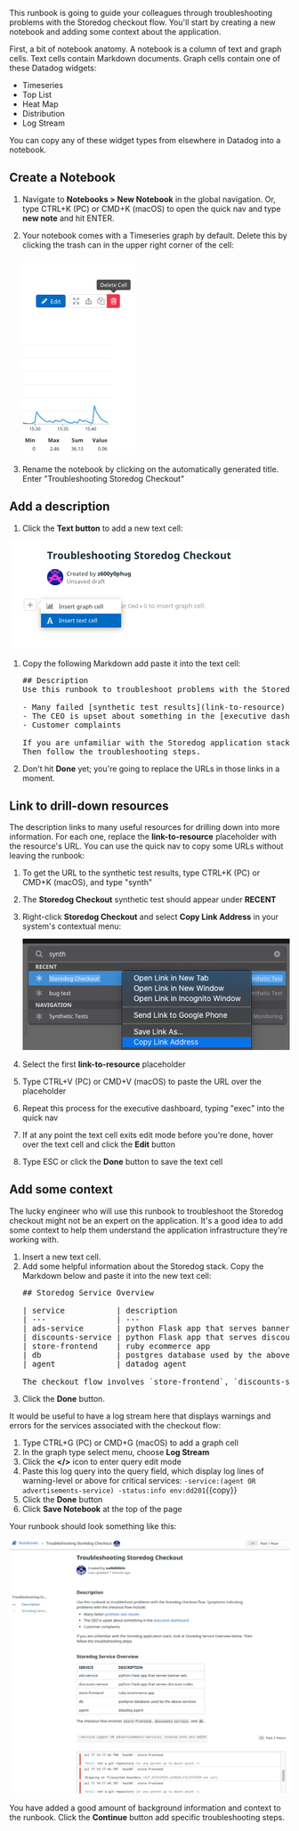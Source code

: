 This runbook is going to guide your colleagues through troubleshooting problems with the Storedog checkout flow. You'll start by creating a new notebook and adding some context about the application.

First, a bit of notebook anatomy. A notebook is a column of text and graph cells. Text cells contain Markdown documents. Graph cells contain one of these Datadog widgets: 

  - Timeseries
  - Top List
  - Heat Map
  - Distribution
  - Log Stream

You can copy any of these widget types from elsewhere in Datadog into a notebook. 

## Create a Notebook
1. Navigate to **Notebooks > New Notebook** in the global navigation. Or, type CTRL+K (PC) or CMD+K (macOS) to open the quick nav and type **new note** and hit ENTER.
1. Your notebook comes with a Timeseries graph by default. Delete this by clicking the trash can in the upper right corner of the cell: 

   ![Delete the default graph](./assets/delete_default_graph.png)

1. Rename the notebook by clicking on the automatically generated title. Enter "Troubleshooting Storedog Checkout"

## Add a description
1. Click the **Text button** to add a new text cell:

  ![Insert text cell](./assets/insert_text_cell.png)

1. Copy the following Markdown add paste it into the text cell:
   <pre class="file" data-target="clipboard">
   ## Description
   Use this runbook to troubleshoot problems with the Storedog checkout flow. Symptoms indicating problems with the checkout flow include:

   - Many failed [synthetic test results](link-to-resource)
   - The CEO is upset about something in the [executive dashboard](link-to-resource)
   - Customer complaints

   If you are unfamiliar with the Storedog application stack, look at Storedog Service Overview below.
   Then follow the troubleshooting steps.
   </pre>
1. Don't hit **Done** yet; you're going to replace the URLs in those links in a moment.

## Link to drill-down resources
The description links to many useful resources for drilling down into more information. For each one, replace the **link-to-resource** placeholder with the resource's URL. You can use the quick nav to copy some URLs without leaving the runbook:

1. To get the URL to the synthetic test results, type CTRL+K (PC) or CMD+K (macOS), and type "synth"
1. The **Storedog Checkout** synthetic test should appear under **RECENT**
1. Right-click **Storedog Checkout** and select **Copy Link Address** in your system's contextual menu:

   ![Copy synthetic test URL from quick nav](./assets/copy_url_synth_test.png)

1. Select the first **link-to-resource** placeholder
1. Type CTRL+V (PC) or CMD+V (macOS) to paste the URL over the placeholder
1. Repeat this process for the executive dashboard, typing "exec" into the quick nav
1. If at any point the text cell exits edit mode before you're done, hover over the text cell and click the **Edit** button
1. Type ESC or click the **Done** button to save the text cell

## Add some context
The lucky engineer who will use this runbook to troubleshoot the Storedog checkout might not be an expert on the application. It's a good idea to add some context to help them understand the application infrastructure they're working with.

1. Insert a new text cell.
1. Add some helpful information about the Storedog stack. Copy the Markdown below and paste it into the new text cell:
   <pre class="file" data-target="clipboard">
   ## Storedog Service Overview

   | service           | description                                  |
   | ---               | ---                                          |           
   | ads-service       | python Flask app that serves banner ads      |
   | discounts-service | python Flask app that serves discount codes  |
   | store-frontend    | ruby ecommerce app                           |
   | db                | postgres database used by the above services | 
   | agent             | datadog agent                                | 

   The checkout flow involves `store-frontend`, `discounts-service`, and `db`.
   </pre>
1. Click the **Done** button.

It would be useful to have a log stream here that displays warnings and errors for the services associated with the checkout flow:

1. Type CTRL+G (PC) or CMD+G (macOS) to add a graph cell
1. In the graph type select menu, choose **Log Stream**
1. Click the **</>** icon to enter query edit mode
1. Paste this log query into the query field, which display log lines of warning-level or above for critical services: `-service:(agent OR advertisements-service) -status:info env:dd201`{{copy}}
1. Click the **Done** button
1. Click **Save Notebook** at the top of the page

Your runbook should look something like this:

![Runbook started](./assets/runbook_step_1.png)

You have added a good amount of background information and context to the runbook. Click the **Continue** button add specific troubleshooting steps.
